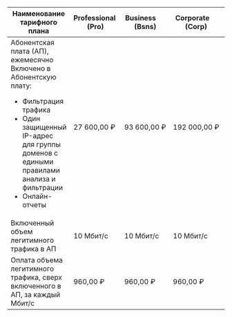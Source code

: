 | Наименование тарифного плана | Professional&nbsp;<br/>(Pro) | Business&nbsp;&nbsp;&nbsp;&nbsp;&nbsp;<br/>(Bsns) | Corporate&nbsp;&nbsp;&nbsp;&nbsp;<br/>(Corp) | Enterprise&nbsp;<br/>(ENT) |
| --- | --- | --- | --- | --- |
| Абонентская плата (АП), ежемесячно<br/>Включено в Абонентскую плату: <ul> <li>Фильтрация трафика</li> <li>Один защищенный IP-адрес для группы доменов с едиными правилами анализа и фильтрации</li> <li>Онлайн-отчеты</li> </ul> | 27&nbsp;600,00&nbsp;₽ | 93&nbsp;600,00&nbsp;₽ | 192&nbsp;000,00&nbsp;₽ | Рассчитывается индивидуально |
| Включенный объем легитимного трафика в АП | 10&nbsp;Мбит/с | 10&nbsp;Мбит/с | 10&nbsp;Мбит/с | Рассчитывается индивидуально |
| Оплата объема легитимного трафика, сверх включенного в АП, за каждый Мбит/с | 960,00 ₽ | 960,00 ₽ | 960,00 ₽ | Рассчитывается индивидуально |